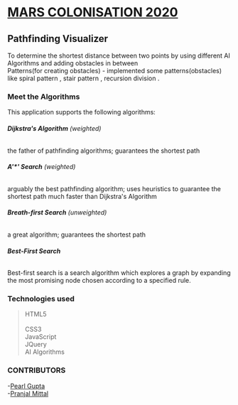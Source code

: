 # **[MARS COLONISATION 2020](http://microsoft.acehacker.com/mars)**<br/>

## **Pathfinding Visualizer**<br/>
To determine the shortest distance between two points by using different AI Algorithms and adding obstacles in between <br/>
Patterns(for creating obstacles) - implemented some patterns(obstacles) like spiral pattern , stair pattern , recursion division . 


### **Meet the Algorithms**<br/>
This application supports the following algorithms:<br/>

###### **Dijkstra's Algorithm** (weighted)<br/>
the father of pathfinding algorithms; guarantees the shortest path<br/>
###### **A'*' Search** (weighted)<br/>
arguably the best pathfinding algorithm; uses heuristics to guarantee the shortest path much faster than Dijkstra's Algorithm<br/>
###### **Breath-first Search** (unweighted)<br/>
a great algorithm; guarantees the shortest path<br/>
###### **Best-First Search**<br/>
Best-first search is a search algorithm which explores a graph by expanding the most promising node chosen according to a specified rule.<br/>

### **Technologies used** <br/> 
> HTML5  <br/>  
> CSS3 <br/> 
> JavaScript <br/> 
> JQuery <br/> 
> AI Algorithms<br/>

### **CONTRIBUTORS**<br>
-[Pearl Gupta](https://github.com/pearlgupta2000) <br/> 
-[Pranjal Mittal](https://github.com/pranjal021)





 
                  
                   

